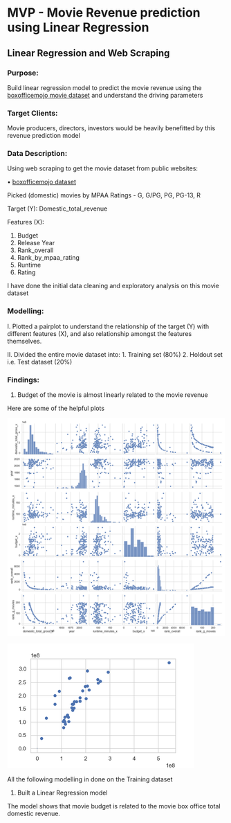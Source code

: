 # MVP - Movie Revenue prediction using Linear Regression

## Linear Regression and Web Scraping


### Purpose:

Build linear regression model to predict the movie revenue using the [boxofficemojo movie dataset](https://www.boxofficemojo.com/) and understand the driving parameters


### Target Clients:
Movie producers, directors, investors would be heavily benefitted by this revenue prediction model


### Data Description:
Using web scraping to get the movie dataset from public websites:

•	[boxofficemojo dataset](https://www.boxofficemojo.com/)

Picked (domestic) movies by MPAA Ratings - G, G/PG, PG, PG-13, R

Target (Y): Domestic_total_revenue

Features (X):
1. Budget
2. Release Year
3. Rank_overall
4. Rank_by_mpaa_rating
5. Runtime
6. Rating

I have done the initial data cleaning and exploratory analysis on this movie dataset

### Modelling:

I. Plotted a pairplot to understand the relationship of the target (Y) with different features (X), and also relationship amongst the features themselves.

II. Divided the entire movie dataset into:
    1. Training set (80%)
    2. Holdout set i.e. Test dataset (20%)
    

### Findings:

1. Budget of the movie is almost linearly related to the movie revenue

Here are some of the helpful plots

![Feature_vs_Target_pairPlot](https://github.com/chetana-vyas/Linear_Regression/blob/project-proposal/Images/PairPlot_Target_vs_Feature.png)


![Plot_predicted_revenue_vs_actual_revenue](https://github.com/chetana-vyas/Linear_Regression/blob/project-proposal/Images/Plot-Fitted_vs_Actual_TestSet.png)

All the following modelling in done on the Training dataset

1. Built a Linear Regression model

The model shows that movie budget is related to the movie box office total domestic revenue.
